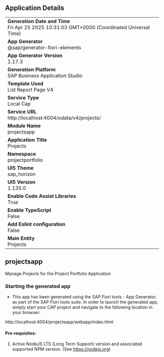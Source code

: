 ## Application Details
|               |
| ------------- |
|**Generation Date and Time**<br>Fri Apr 25 2025 10:31:03 GMT+0000 (Coordinated Universal Time)|
|**App Generator**<br>@sap/generator-fiori-elements|
|**App Generator Version**<br>1.17.3|
|**Generation Platform**<br>SAP Business Application Studio|
|**Template Used**<br>List Report Page V4|
|**Service Type**<br>Local Cap|
|**Service URL**<br>http://localhost:4004/odata/v4/projects/|
|**Module Name**<br>projectsapp|
|**Application Title**<br>Projects|
|**Namespace**<br>projectportfolio|
|**UI5 Theme**<br>sap_horizon|
|**UI5 Version**<br>1.135.0|
|**Enable Code Assist Libraries**<br>True|
|**Enable TypeScript**<br>False|
|**Add Eslint configuration**<br>False|
|**Main Entity**<br>Projects|

## projectsapp

Manage Projects for the Project Portfolio Application

### Starting the generated app

-   This app has been generated using the SAP Fiori tools - App Generator, as part of the SAP Fiori tools suite.  In order to launch the generated app, simply start your CAP project and navigate to the following location in your browser:

http://localhost:4004/projectsapp/webapp/index.html

#### Pre-requisites:

1. Active NodeJS LTS (Long Term Support) version and associated supported NPM version.  (See https://nodejs.org)


